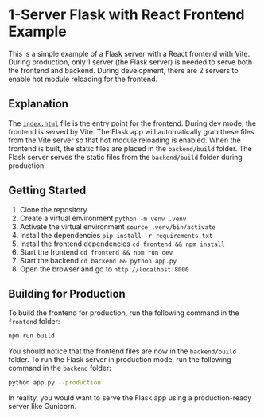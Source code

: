 # 1-Server Flask with React Frontend Example

This is a simple example of a Flask server with a React frontend with Vite. During production, only 1 server (the Flask server) is needed to serve both the frontend and backend. During development, there are 2 servers to enable hot module reloading for the frontend.

## Explanation

The [`index.html`](backend/templates/index.html) file is the entry point for the frontend. During dev mode, the frontend is served by Vite. The Flask app will automatically grab these files from the Vite server so that hot module reloading is enabled. When the frontend is built, the static files are placed in the `backend/build` folder. The Flask server serves the static files from the `backend/build` folder during production.

## Getting Started

1. Clone the repository
2. Create a virtual environment `python -m venv .venv`
3. Activate the virtual environment `source .venv/bin/activate`
4. Install the dependencies `pip install -r requirements.txt`
5. Install the frontend dependencies `cd frontend && npm install`
6. Start the frontend `cd frontend && npm run dev`
7. Start the backend `cd backend && python app.py`
8. Open the browser and go to `http://localhost:8000`

## Building for Production

To build the frontend for production, run the following command in the `frontend` folder:

```bash
npm run build
```

You should notice that the frontend files are now in the `backend/build` folder. To run the Flask server in production mode, run the following command in the `backend` folder:

```bash
python app.py --production
```

In reality, you would want to serve the Flask app using a production-ready server like Gunicorn.
